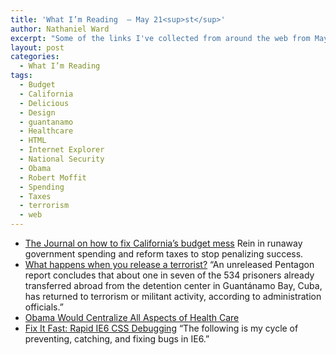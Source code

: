 ```yaml
---
title: 'What I’m Reading  — May 21<sup>st</sup>'
author: Nathaniel Ward
excerpt: "Some of the links I've collected from around the web from May 20th to May 21st."
layout: post
categories:
  - What I’m Reading
tags:
  - Budget
  - California
  - Delicious
  - Design
  - guantanamo
  - Healthcare
  - HTML
  - Internet Explorer
  - National Security
  - Obama
  - Robert Moffit
  - Spending
  - Taxes
  - terrorism
  - web
---
```

  * [The Journal on how to fix California’s budget mess][1] Rein in runaway government spending and reform taxes to stop penalizing success.
  * [What happens when you release a terrorist?][2] “An unreleased Pentagon report concludes that about one in seven of the 534 prisoners already transferred abroad from the detention center in Guantánamo Bay, Cuba, has returned to terrorism or militant activity, according to administration officials.”
  * [Obama Would Centralize All Aspects of Health Care][3] 
  * [Fix It Fast: Rapid IE6 CSS Debugging][4] “The following is my cycle of preventing, catching, and fixing bugs in IE6.”

 [1]: http://online.wsj.com/article/SB124286108688541047.html#mod=djemEditorialPage
 [2]: http://www.nytimes.com/2009/05/21/us/politics/21gitmo.html?_r=1
 [3]: http://www.humanevents.com/article.php?id=31901
 [4]: http://www.viget.com/inspire/fix-it-fast-rapid-ie6-debugging/